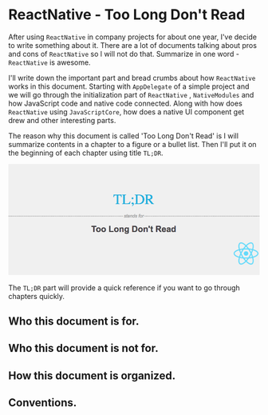 # ReactNative - Too Long Don't Read

After using `ReactNative` in company projects for about one year, I've decide to write something about it. There are a lot of documents talking about pros and cons of `ReactNative` so l will not do that. Summarize in one word - `ReactNative` is awesome.

I'll write down the important part and bread crumbs about how `ReactNative` works in this document. Starting with `AppDelegate` of a simple project and we will go through the initialization part of `ReactNative` ,  `NativeModules` and how JavaScript code and native code connected. Along with how does `ReactNative` using `JavaScriptCore`, how does a native UI component get drew and other interesting parts.

The reason why this document is called 'Too Long Don't Read' is I will summarize contents in a chapter to a figure or a bullet list. Then I'll put it on the beginning of each chapter using title `TL;DR`.

![](/assets/tldr.png)

The `TL;DR` part will provide a quick reference if you want to go through chapters quickly. 

## 

## Who this document is for.

## Who this document is not for.

## How this document is organized.

## Conventions.



